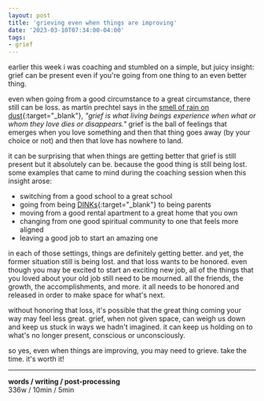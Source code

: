 ```yaml
---
layout: post
title: 'grieving even when things are improving'
date: '2023-03-10T07:34:00-04:00'
tags:
- grief
--- 
```


earlier this week i was coaching and stumbled on a simple, but juicy insight: grief can be present even if you're going from one thing to an even better thing. 

even when going from a good circumstance to a great circumstance, there still can be loss. as martín prechtel says in the [smell of rain on dust](https://www.goodreads.com/book/show/22748016-the-smell-of-rain-on-dust){:target="_blank"}, _"grief is what living beings experience when what or whom they love dies or disappears."_ grief is the ball of feelings that emerges when you love something and then that thing goes away (by your choice or not) and then that love has nowhere to land. 

it can be surprising that when things are getting better that grief is still present but it absolutely can be. because the good thing is still being lost. some examples that came to mind during the coaching session when this insight arose:

* switching from a good school to a great school
* going from being [DINKs](https://time.com/6250834/dink-tiktok-double-income-no-kids/){:target="_blank"} to being parents
* moving from a good rental apartment to a great home that you own
* changing from one good spiritual community to one that feels more aligned
* leaving a good job to start an amazing one

in each of those settings, things are definitely getting better. and yet, the former situation still is being lost. and that loss wants to be honored. even though you may be excited to start an exciting new job, all of the things that you loved about your old job still need to be mourned. all the friends, the growth, the accomplishments, and more. it all needs to be honored and released in order to make space for what's next. 

without honoring that loss, it's possible that the great thing coming your way may feel less great. grief, when not given space, can weigh us down and keep us stuck in ways we hadn't imagined. it can keep us holding on to what's no longer present, conscious or unconsciously. 

so yes, even when things are improving, you may need to grieve. take the time. it's worth it!


---


<!-- hyperlink bank -->


<!-- &#042; = asterisk -->
<!-- &#039; = single quote '-->

**words / writing / post-processing**  
336w / 10min / 5min